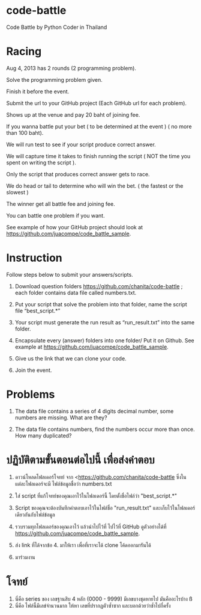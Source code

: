 code-battle
===========

Code Battle by Python Coder in Thailand 

Racing
=======
Aug 4, 2013 has 2 rounds (2 programming problem).

Solve the programming problem given.

Finish it before the event.

Submit the url to your GitHub project (Each GitHub url for each problem).

Shows up at the venue and pay 20 baht of joining fee.

If you wanna battle put your bet ( to be determined at the event ) ( no more than 100 baht).

We will run test to see if your script produce correct answer.

We will capture time it takes to finish running the script ( NOT the time you spent on writing the script ).

Only the script that produces correct answer gets to race.

We do head or tail to determine who will win the bet. ( the fastest or the slowest )

The winner get all battle fee and joining fee.

You can battle one problem if you want.

See example of how your GitHub project should look at https://github.com/juacompe/code_battle_sample.



Instruction
=============

Follow steps below to submit your answers/scripts.

1. Download question folders https://github.com/chanita/code-battle  ; each folder contains data file called numbers.txt.

2. Put your script that solve the problem into that folder, name the script file “best_script.*”

3. Your script must generate the run result as “run_result.txt” into the same folder.

4. Encapsulate every (answer) folders into one folder/ Put it on Github. See example at https://github.com/juacompe/code_battle_sample.

5. Give us the link that we can clone your code.

6. Join the event.


Problems
===========

1. The data file contains a series of 4 digits decimal number, some numbers are missing. What are they?

2. The data file contains numbers, find the numbers occur more than once. How many duplicated?


ปฏิบัติตามขั้นตอนต่อไปนี้ เพื่อส่งคำตอบ
=============================

1. ดาวน์โหลดโฟลเดอร์โจทย์ จาก <https://github.com/chanita/code-battle ซึ่งในแต่ละโฟลเดอร์จะมี ไฟล์ข้อมูลชื่อว่า numbers.txt

2. ใส่ script ที่แก้โจทย์ของคุณเอาไว้ในโฟลเดอร์นี้ โดยตั้งชื่อไฟล์ว่า "best_script.*"

3. Script ของคุณจะต้องบันทึกคำตอบเอาไว้ในไฟล์ชื่อ "run_result.txt" และเก็บไว้ในโฟลเดอร์เดียวกันกับไฟล์ข้อมูล

4. รวบรวมทุกโฟลเดอร์ของคุณเอาไว้ แล้วนำไปไว้ที่ ไปไว้ที่ GitHub ดูตัวอย่างได้ที่ https://github.com/juacompe/code_battle_sample.

5. ส่ง link ที่ได้จากข้อ 4. มาให้เรา เพื่อที่เราจะได้ clone โค้ดออกมารันได้

6. มาร่วมงาน


โจทย์
======

1. นี่คือ series ของ เลขฐานสิบ 4 หลัก (0000 - 9999) มีเลขบางชุดหายไป มันคืออะไรบ้าง
ß
2. นี่คือ ไฟล์นี้มีเลข่จำนวนมาก ให้หา เลขที่ปรากฏตัวซ้ำซาก และบอกด้วยว่าซ้ำไปกี่ครั้ง





